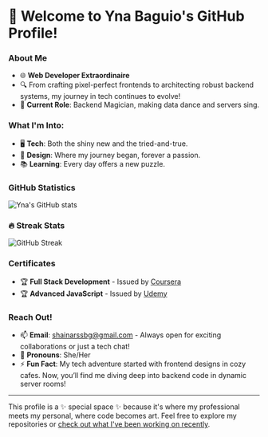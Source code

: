 # 👋 Welcome to Yna Baguio's GitHub Profile!

### About Me
- 🌐 **Web Developer Extraordinaire**
- 🔍 From crafting pixel-perfect frontends to architecting robust backend systems, my journey in tech continues to evolve!
- 🌟 **Current Role**: Backend Magician, making data dance and servers sing.

### What I'm Into:
- 🖥️ **Tech**: Both the shiny new and the tried-and-true.
- 🎨 **Design**: Where my journey began, forever a passion.
- 📚 **Learning**: Every day offers a new puzzle.

### GitHub Statistics
![Yna's GitHub stats](https://github-readme-stats.vercel.app/api?username=shainabaguio&show_icons=true&theme=radical)

### 🔥 Streak Stats
![GitHub Streak](https://github-readme-streak-stats.herokuapp.com/?user=shainabaguio&theme=dark)

### Certificates
- 🏆 **Full Stack Development** - Issued by [Coursera](https://coursera.org)
- 🏆 **Advanced JavaScript** - Issued by [Udemy](https://udemy.com)

### Reach Out!
- 📫 **Email**: shainarssbg@gmail.com - Always open for exciting collaborations or just a tech chat!
- 💬 **Pronouns**: She/Her
- ⚡ **Fun Fact**: My tech adventure started with frontend designs in cozy cafes. Now, you’ll find me diving deep into backend code in dynamic server rooms!

---

This profile is a ✨ special space ✨ because it's where my professional meets my personal, where code becomes art. Feel free to explore my repositories or [check out what I've been working on recently](https://github.com/shainabaguio?tab=repositories).


